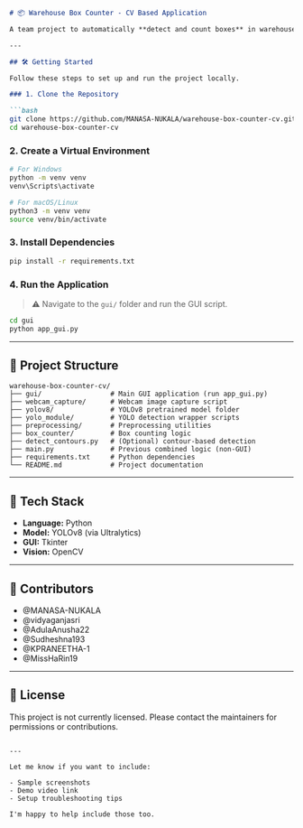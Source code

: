 

````markdown
# 📦 Warehouse Box Counter - CV Based Application

A team project to automatically **detect and count boxes** in warehouse images using **YOLOv8** and **Python GUI**. The system uses live webcam or uploaded images, integrates with a YOLOv8 model, and provides a clean GUI interface for non-technical users.

---

## 🛠️ Getting Started

Follow these steps to set up and run the project locally.

### 1. Clone the Repository

```bash
git clone https://github.com/MANASA-NUKALA/warehouse-box-counter-cv.git
cd warehouse-box-counter-cv
````

### 2. Create a Virtual Environment

```bash
# For Windows
python -m venv venv
venv\Scripts\activate

# For macOS/Linux
python3 -m venv venv
source venv/bin/activate
```

### 3. Install Dependencies

```bash
pip install -r requirements.txt
```

### 4. Run the Application

> ⚠️ Navigate to the `gui/` folder and run the GUI script.

```bash
cd gui
python app_gui.py
```

---

## 📂 Project Structure

```plaintext
warehouse-box-counter-cv/
├── gui/                 # Main GUI application (run app_gui.py)
├── webcam_capture/      # Webcam image capture script
├── yolov8/              # YOLOv8 pretrained model folder
├── yolo_module/         # YOLO detection wrapper scripts
├── preprocessing/       # Preprocessing utilities
├── box_counter/         # Box counting logic
├── detect_contours.py   # (Optional) contour-based detection
├── main.py              # Previous combined logic (non-GUI)
├── requirements.txt     # Python dependencies
└── README.md            # Project documentation
```

---

## 🧠 Tech Stack

* **Language:** Python
* **Model:** YOLOv8 (via Ultralytics)
* **GUI:** Tkinter
* **Vision:** OpenCV

---

## 👥 Contributors

* @MANASA-NUKALA
* @vidyaganjasri
* @AdulaAnusha22
* @Sudheshna193
* @KPRANEETHA-1
* @MissHaRin19

---

## 📝 License

This project is not currently licensed. Please contact the maintainers for permissions or contributions.

```

---

Let me know if you want to include:

- Sample screenshots  
- Demo video link  
- Setup troubleshooting tips  

I'm happy to help include those too.
```
